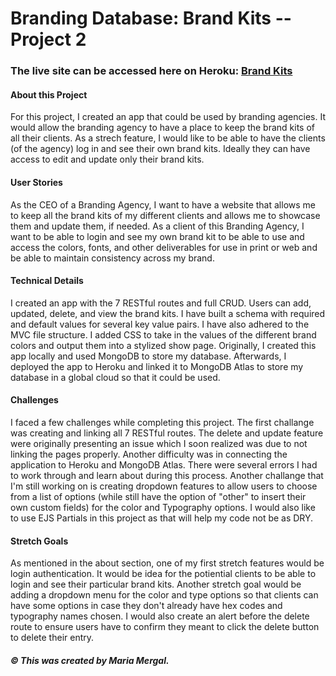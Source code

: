 # Branding Database: Brand Kits -- Project 2

### The live site can be accessed here on Heroku: [Brand Kits](https://git-project-brand-kit.herokuapp.com/)

#### About this Project
For this project, I created an app that could be used by branding agencies. It would allow the branding agency to have a place to keep the brand kits of all their clients. As a strech feature, I would like to be able to have the clients (of the agency) log in and see their own brand kits. Ideally they can have access to edit and update only their brand kits. 

#### User Stories
As the CEO of a Branding Agency, I want to have a website that allows me to keep all the brand kits of my different clients and allows me to showcase them and update them, if needed. 
As a client of this Branding Agency, I want to be able to login and see my own brand kit to be able to use and access the colors, fonts, and other deliverables for use in print or web and be able to maintain consistency across my brand.

#### Technical Details 
I created an app with the 7 RESTful routes and full CRUD. Users can add, updated, delete, and view the brand kits. I have built a schema with required and default values for several key value pairs. I have also adhered to the MVC file structure. I added CSS to take in the values of the different brand colors and output them into a stylized show page. Originally, I created this app locally and used MongoDB to store my database. Afterwards, I deployed the app to Heroku and linked it to MongoDB Atlas to store my database in a global cloud so that it could be used. 

#### Challenges
I faced a few challenges while completing this project. The first challange was creating and linking all 7 RESTful routes. The delete and update feature were originally presenting an issue which I soon realized was due to not linking the pages properly. Another difficulty was in connecting the application to Heroku and MongoDB Atlas. There were several errors I had to work through and learn about during this process. Another challange that I'm still working on is creating dropdown features to allow users to choose from a list of options (while still have the option of "other" to insert their own custom fields) for the color and Typography options. I would also like to use EJS Partials in this project as that will help my code not be as DRY. 

#### Stretch Goals
As mentioned in the about section, one of my first stretch features would be login authentication. It would be idea for the potiential clients to be able to login and see their particular brand kits. Another stretch goal would be adding a dropdown menu for the color and type options so that clients can have some options in case they don't already have hex codes and typography names chosen. I would also create an alert before the delete route to ensure users have to confirm they meant to click the delete button to delete their entry.

##### &copy; This was created by Maria Mergal.